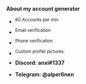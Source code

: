 **About my account generator**

* <sup>60 Accounts per min
* <sup>Email verification
* <sup>Phone verification
* <sup>Custom profile pictures.

* **Discord: anxi#1337**
* **Telegram: @alper6nen**
